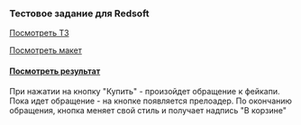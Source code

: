 ### Тестовое задание для Redsoft

[Посмотреть ТЗ](https://docs.google.com/document/d/1Vamqwl3MaXDFOMcEBTVsvoZhADblO-CcBVqVKs3Pij0/edit#)

[Посмотреть макет](https://www.figma.com/file/p5xYvZV5Vy9cZvWzkL7uk5/Redsoft-test?node-id=0%3A1)

#### [Посмотреть результат](https://maxorik.github.io/redsoft/)

При нажатии на кнопку "Купить" - произойдет обращение к фейкапи. Пока идет обращение - на кнопке появляется прелоадер. По окончанию обращения, кнопка меняет свой стиль и получает надпись "В корзине"
